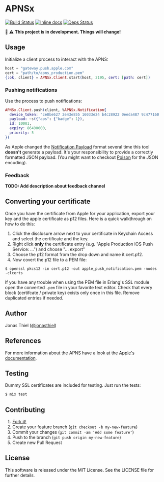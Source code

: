 APNSx
=====

[![Build Status](https://travis-ci.org/jnbt/apnsx.svg)](https://travis-ci.org/jnbt/apnsx)
[![Inline docs](https://inch-ci.org/github/jnbt/apnsx.svg)](https://inch-ci.org/github/jnbt/apnsx)
[![Deps Status](https://beta.hexfaktor.org/badge/all/github/jnbt/apnsx.svg)](https://beta.hexfaktor.org/github/jnbt/apnsx)

:construction: :warning:
**This project is in development. Things will change!**

## Usage

Initialize a client process to interact with the APNS:

```elixir
host = "gateway.push.apple.com"
cert = "path/to/apns_production.pem"
{:ok, client} = APNSx.Client.start(host, 2195, cert: [path: cert])
```

### Pushing notifications

Use the process to push notifications:

```elixir
APNSx.Client.push(client, %APNSx.Notification{
  device_token: "ce8be627 2e43e855 16033e24 b4c28922 0eeda487 9c477160 b2545e95 b68b5969",
  payload: ~s({"aps": {"badge": 1}),
  id: 10001,
  expiry: 86400000,
  priority: 5
})
```

As Apple changed the [Notification Payload](https://developer.apple.com/library/ios/documentation/NetworkingInternet/Conceptual/RemoteNotificationsPG/Chapters/ApplePushService.html#//apple_ref/doc/uid/TP40008194-CH100-SW1) format several time this tool **doesn't** generate a payload.
It's your responsibility to provide a correctly formatted JSON payload.
(You might want to checkout [Poison](https://github.com/devinus/poison) for the JSON encoding).

### Feedback

**TODO: Add description about feedback channel** 


## Converting your certificate

Once you have the certificate from Apple for your application, export your key and the apple certificate as p12 files. Here is a quick walkthrough on how to do this:

1. Click the disclosure arrow next to your certificate in Keychain Access and select the certificate and the key.
2. Right click **only** the certificate entry (e.g. "Apple Production IOS Push Service: …") and choose "… export"
3. Choose the p12 format from the drop down and name it cert.p12.
4. Now covert the p12 file to a PEM file:

```
$ openssl pkcs12 -in cert.p12 -out apple_push_notification.pem -nodes -clcerts
```

If you have any trouble when using the PEM file in Erlang's SSL module open the converted `.pem` file in your favorite text editor.
Check that every block (certifcate / private key) exists only once in this file. Remove duplicated entries if needed.

## Author

Jonas Thiel ([@jonasthiel](https://twitter.com/jonasthiel))

## References

For more information about the APNS have a look at the [Apple's documentation](https://developer.apple.com/library/ios/documentation/NetworkingInternet/Conceptual/RemoteNotificationsPG/Introduction.html).

## Testing

Dummy SSL certificates are included for testing. Just run the tests:

```bash
$ mix test
```

## Contributing

1. [Fork it!](https://github.com/jnbt/apnsx/fork)
2. Create your feature branch (`git checkout -b my-new-feature`)
3. Commit your changes (`git commit -am 'Add some feature'`)
4. Push to the branch (`git push origin my-new-feature`)
5. Create new Pull Request


## License

This software is released under the MIT License. See the LICENSE file for further details.
